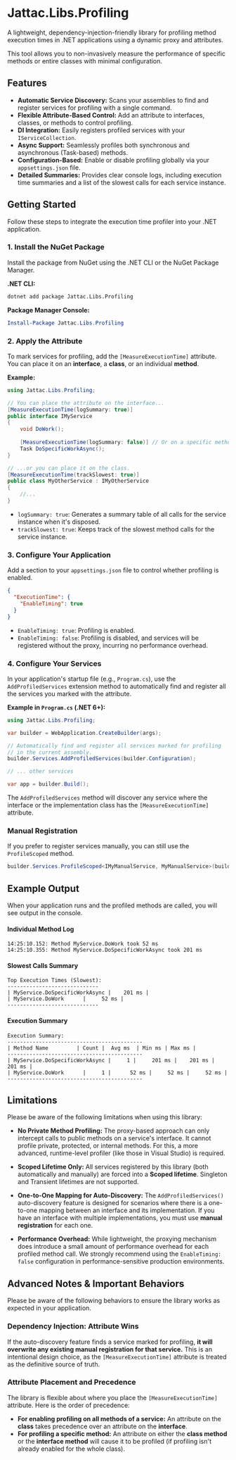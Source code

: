 # Jattac.Libs.Profiling

A lightweight, dependency-injection-friendly library for profiling method execution times in .NET applications using a dynamic proxy and attributes.

This tool allows you to non-invasively measure the performance of specific methods or entire classes with minimal configuration.

## Features

-   **Automatic Service Discovery:** Scans your assemblies to find and register services for profiling with a single command.
-   **Flexible Attribute-Based Control:** Add an attribute to interfaces, classes, or methods to control profiling.
-   **DI Integration:** Easily registers profiled services with your `IServiceCollection`.
-   **Async Support:** Seamlessly profiles both synchronous and asynchronous (Task-based) methods.
-   **Configuration-Based:** Enable or disable profiling globally via your `appsettings.json` file.
-   **Detailed Summaries:** Provides clear console logs, including execution time summaries and a list of the slowest calls for each service instance.

## Getting Started

Follow these steps to integrate the execution time profiler into your .NET application.

### 1. Install the NuGet Package

Install the package from NuGet using the .NET CLI or the NuGet Package Manager.

**.NET CLI:**
```bash
dotnet add package Jattac.Libs.Profiling
```

**Package Manager Console:**
```powershell
Install-Package Jattac.Libs.Profiling
```

### 2. Apply the Attribute

To mark services for profiling, add the `[MeasureExecutionTime]` attribute. You can place it on an **interface**, a **class**, or an individual **method**.

**Example:**
```csharp
using Jattac.Libs.Profiling;

// You can place the attribute on the interface...
[MeasureExecutionTime(logSummary: true)]
public interface IMyService
{
    void DoWork();
    
    [MeasureExecutionTime(logSummary: false)] // Or on a specific method
    Task DoSpecificWorkAsync();
}

// ...or you can place it on the class.
[MeasureExecutionTime(trackSlowest: true)]
public class MyOtherService : IMyOtherService 
{
    //...
}
```

-   `logSummary: true`: Generates a summary table of all calls for the service instance when it's disposed.
-   `trackSlowest: true`: Keeps track of the slowest method calls for the service instance.

### 3. Configure Your Application

Add a section to your `appsettings.json` file to control whether profiling is enabled.

```json
{
  "ExecutionTime": {
    "EnableTiming": true
  }
}
```

-   `EnableTiming: true`: Profiling is enabled.
-   `EnableTiming: false`: Profiling is disabled, and services will be registered without the proxy, incurring no performance overhead.

### 4. Configure Your Services

In your application's startup file (e.g., `Program.cs`), use the `AddProfiledServices` extension method to automatically find and register all the services you marked with the attribute.

**Example in `Program.cs` (.NET 6+):**

```csharp
using Jattac.Libs.Profiling;

var builder = WebApplication.CreateBuilder(args);

// Automatically find and register all services marked for profiling
// in the current assembly.
builder.Services.AddProfiledServices(builder.Configuration);

// ... other services

var app = builder.Build();
```

The `AddProfiledServices` method will discover any service where the interface or the implementation class has the `[MeasureExecutionTime]` attribute.

### Manual Registration

If you prefer to register services manually, you can still use the `ProfileScoped` method.

```csharp
builder.Services.ProfileScoped<IMyManualService, MyManualService>(builder.Configuration);
```

## Example Output

When your application runs and the profiled methods are called, you will see output in the console.

#### Individual Method Log

```
14:25:10.152: Method MyService.DoWork took 52 ms
14:25:10.355: Method MyService.DoSpecificWorkAsync took 201 ms
```

#### Slowest Calls Summary

```
Top Execution Times (Slowest):
-----------------------------
| MyService.DoSpecificWorkAsync |    201 ms |
| MyService.DoWork      |     52 ms |
-----------------------------
```

#### Execution Summary

```
Execution Summary:
-------------------------------------------
| Method Name         | Count |  Avg ms  | Min ms | Max ms |
-------------------------------------------
| MyService.DoSpecificWorkAsync |     1 |     201 ms |    201 ms |    201 ms |
| MyService.DoWork      |     1 |      52 ms |     52 ms |     52 ms |
-------------------------------------------
```

## Limitations

Please be aware of the following limitations when using this library:

*   **No Private Method Profiling:** The proxy-based approach can only intercept calls to public methods on a service's interface. It cannot profile private, protected, or internal methods. For this, a more advanced, runtime-level profiler (like those in Visual Studio) is required.

*   **Scoped Lifetime Only:** All services registered by this library (both automatically and manually) are forced into a **Scoped lifetime**. Singleton and Transient lifetimes are not supported.

*   **One-to-One Mapping for Auto-Discovery:** The `AddProfiledServices()` auto-discovery feature is designed for scenarios where there is a one-to-one mapping between an interface and its implementation. If you have an interface with multiple implementations, you must use **manual registration** for each one.

*   **Performance Overhead:** While lightweight, the proxying mechanism does introduce a small amount of performance overhead for each profiled method call. We strongly recommend using the `EnableTiming: false` configuration in performance-sensitive production environments.

## Advanced Notes & Important Behaviors

Please be aware of the following behaviors to ensure the library works as expected in your application.

### Dependency Injection: Attribute Wins

If the auto-discovery feature finds a service marked for profiling, **it will overwrite any existing manual registration for that service.** This is an intentional design choice, as the `[MeasureExecutionTime]` attribute is treated as the definitive source of truth.

### Attribute Placement and Precedence

The library is flexible about where you place the `[MeasureExecutionTime]` attribute. Here is the order of precedence:

*   **For enabling profiling on all methods of a service:** An attribute on the **class** takes precedence over an attribute on the **interface**.
*   **For profiling a specific method:** An attribute on either the **class method** or the **interface method** will cause it to be profiled (if profiling isn't already enabled for the whole class).